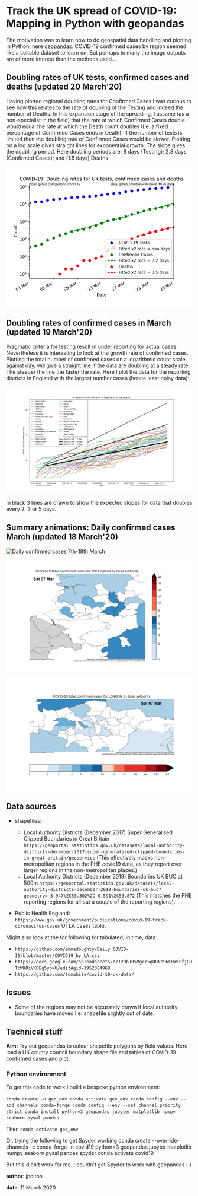  # Track the UK spread of COVID-19: Mapping in Python with geopandas

The motivation was to learn how to do geospatial data handling and plotting in Python,
here [geopandas](https://geopandas.org). COVID-19 confirmed cases by region seemed like a suitable dataset to learn on. But perhaps to many the image outputs are of more interest than the methods used...

## Doubling rates of UK tests, confirmed cases and deaths (updated 20 March'20)

Having plotted regional doubling rates for Confirmed Cases I was curious to see how this relates to the rate of doubling of the Testing and indeed the number of Deaths. In this expansion stage of the spreading, I assume (as a non-specialist in the field) that the rate at which Confirmed Cases double would equal the rate at which the Death count doubles (I.e. a fixed percentage of Confirmed Cases ends in Death). If the number of tests is limited then the doubling rate of Confirmed Cases would be slower. Plotting on a log scale gives straight lines for exponential growth. The slope gives the doubling period. Here doubling periods are: 8 days (Testing); 2.8 days (Confirmed Cases); and (1.8 days) Deaths.

![doubling rates for COVID-19 UK totals](https://github.com/jpolton/COVID-19/blob/master/FIGURES/uk_totals.png)


## Doubling rates of confirmed cases in March (updated 19 March'20)

Pragmatic criteria for testing result in under reporting for actual cases. Nevertheless it is interesting to look at the growth rate of confirmed cases. Plotting the total number of confirmed cases on a logarithmic count scale, against day, will give a straight line if the data are doubling at a steady rate. The steeper the line the faster the rate. Here I plot the data for the reporting districts in England with the largest number cases (hence least noisy data):

![doubling rates in England](https://github.com/jpolton/COVID-19/blob/master/FIGURES/doubling_rate_England.png)

In black 3 lines are drawn to show the expected slopes for data that doubles every 2, 3 or 5 days.


## Summary animations: Daily confirmed cases March (updated 18 March'20)

![Daily confirmed cases 7th-18th March](https://github.com/jpolton/COVID-19/blob/master/FIGURES/COVID-19_England.gif)

![Daily confirmed cases 7th-18th March](https://github.com/jpolton/COVID-19/blob/master/FIGURES/COVID-19_NW.gif)

![Daily confirmed cases 7th-18th March](https://github.com/jpolton/COVID-19/blob/master/FIGURES/COVID-19_London.gif)




## Data sources

* shapefiles:
  - Local Authority Districts (December 2017) Super Generalised Clipped Boundaries in Great Britain ``https://geoportal.statistics.gov.uk/datasets/local-authority-districts-december-2017-super-generalised-clipped-boundaries-in-great-britain/geoservice`` (This effectively masks non-metropolitan regions in the PHE covid19 data, as they report over larger regions in the non-metropolitan places.)
  - Local Authority Districts (December 2019) Boundaries UK BUC at 500m ``https://geoportal.statistics.gov.uk/datasets/local-authority-districts-december-2019-boundaries-uk-buc?geometry=-3.947%2C53.302%2C-0.591%2C53.872`` (This matches the PHE reporting regions for all but a couple of the reporting regions).


* Public Health England: ``https://www.gov.uk/government/publications/covid-19-track-coronavirus-cases`` UTLA cases table.

Might also look at the for following for tabulated, in time, data:
* ``https://github.com/emmadoughty/Daily_COVID-19/blob/master/COVID19_by_LA.csv``
* ``https://docs.google.com/spreadsheets/d/129bJR5Mgcr5qOQNc96CBWKFfjODToWKRiVKDEg5ybkU/edit#gid=1952384968``
* ``https://github.com/tomwhite/covid-19-uk-data/``


## Issues

* Some of the regions may not be accurately drawn if local authority boundaries have moved I.e. shapefile slightly out of date.


## Technical stuff

 **Aim:** Try out geopandas to colour shapefile polygons by field values.
 Here load a UK county council boundary shape file and tables of COVID-19 confirmed cases and plot.



### Python environment

 To get this code to work I build a bespoke python environment:

 `conda create -n geo_env
 conda activate geo_env
 conda config --env --add channels conda-forge
 conda config --env --set channel_priority strict
 conda install python=3 geopandas jupyter matplotlib numpy seaborn pysal pandas
 `

 Then
 ``conda activate geo_env``


 Or, trying the following to get Spyder working
 conda create --override-channels -c conda-forge -n covid19 python=3 geopandas jupyter matplotlib numpy seaborn pysal pandas spyder
 conda activate covid19

 But this didn't work for me. I couldn't get Spyder to work with geopandas :-(


 **author**: jpolton

 **date**: 11 March 2020
